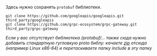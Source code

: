 Здесь нужно сохранять `protobuf` библиотеки.

```
git clone https://github.com/googleapis/googleapis.git third_party/googleapis
git clone https://github.com/grpc-ecosystem/grpc-gateway.git third_party/grpc-gateway
```

*Если у вас отсутствует библиотека /protobuf/... также сюда нужно добавить стандартную гугловкую proto библу: качаете [zip](https://github.com/protocolbuffers/protobuf/releases/tag/v28.2) отсюда (например Linux x86-64) и перетаскиваете папку include в эту папку*